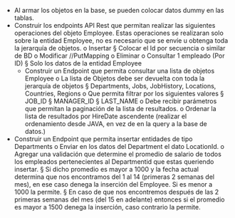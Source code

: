 - Al armar los objetos en la base, se pueden colocar datos dummy en las tablas.
- Construir los endpoints API Rest que permitan realizar las siguientes operaciones
  del objeto Employee. Estas operaciones se realizaran solo sobre la entidad
  Employee, no es necesario que se envíe u obtenga toda la jerarquía de objetos.
  o Insertar
  § Colocar el Id por secuencia o similar de BD
  o Modificar //PutMapping
  o Eliminar
  o Consultar 1 empleado (Por ID)
  § Solo los datos de la entidad Employee
  - Construir un Endpoint que permita consultar una lista de objetos Employee
    o La lista de Objetos debe ser devuelta con toda la jerarquía de objetos
    § Departments, Jobs, JobHistory, Locations, Countries, Regions
    o Que permita filtrar por los siguientes valores
    § JOB_ID
    § MANAGER_ID
    § LAST_NAME
    o Debe recibir parámetros que permitan la paginación de la lista de
    resultados.
    o Ordenar la lista de resultados por HireDate ascendente (realizar el
    ordenamiento desde JAVA, en vez de en la query a la base de datos.)
- Construir un Endpoint que permita insertar entidades de tipo Departments
  o Enviar en los datos del Department el dato LocationId.
  o Agregar una validación que determine el promedio de salario de todos los
  empleados pertenecientes al Departmentid que estas queriendo insertar.
  § Si dicho promedio es mayor a 1000 y la fecha actual determina
  que nos encontramos del 1 al 14 (primeras 2 semanas del mes), en
  ese caso denega la inserción del Employee. Si es menor a 1000
  la permite.
  § En caso de que nos encontremos después de las 2 primeras
  semanas del mes (del 15 en adelante) entonces si el promedio es
  mayor a 1500 denega la inserción, caso contrario la permite.